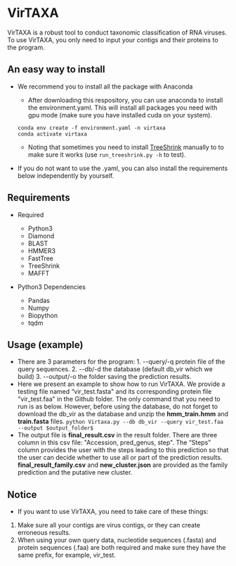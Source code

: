 # VirTAXA

VirTAXA is a robust tool to conduct taxonomic classification of RNA viruses. To use VirTAXA, you only need to input your contigs and their proteins to the program.

## An easy way to install

- We recommend you to install all the package with Anaconda
  
  - After downloading this respository, you can use anaconda to install the environment.yaml. This will install all packages you need with gpu mode (make sure you have installed cuda on your system).
  
  ```
  conda env create -f environment.yaml -n virtaxa
  conda activate virtaxa
  ```
  
  - Noting that sometimes you need to install [TreeShrink](https://github.com/uym2/TreeShrink) manually to to make sure it works (use `run_treeshrink.py -h` to test).
- If you do not want to use the .yaml, you can also install the requirements below independently by yourself.

## Requirements

- Required
  
  - Python3
  - Diamond
  - BLAST
  - HMMER3
  - FastTree
  - TreeShrink
  - MAFFT
  
- Python3 Dependencies
  
  - Pandas
  - Numpy
  - Biopython
  - tqdm

## Usage (example)

- There are 3 parameters for the program: 1. --query/-q protein file of the query sequences. 2. --db/-d the database (default db_vir which we build) 3. --output/-o the folder saving the prediction results.
  <br/>
- Here we present an example to show how to run VirTAXA. We provide a testing file named “vir_test.fasta" and its corresponding protein file "vir_test.faa" in the Github folder. The only command that you need to run is as below. However, before using the database, do not forget to download the db_vir as the database and unzip the **hmm_train.hmm** and **train.fasta** files.
  ```python Virtaxa.py --db db_vir --query vir_test.faa --output $output_folder$ ```
  <br/>
- The output file is **final_result.csv** in the result folder. There are three column in this csv file: "Accession, pred_genus, step". The “Steps” column provides the user with the steps leading to this prediction so that the user can decide whether to use all or part of the prediction results. **final_result_family.csv**  and **new_cluster.json** are provided as the family prediction and the putative new cluster.

## Notice

- If you want to use VirTAXA, you need to take care of these things:

1. Make sure all your contigs are virus contigs, or they can create erroneous results.
2. When using your own query data, nucleotide sequences (.fasta) and protein sequences (.faa) are both required and make sure they have the same prefix, for example, vir_test.


